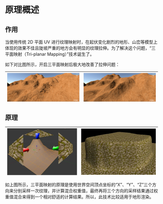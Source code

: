 # 原理概述

## 作用

当使用传统 2D 平面 UV 进行纹理映射时，在起伏变化剧烈的地形、山峦等模型上体现的效果不佳且陡坡严重的地方会有明显的纹理拉伸。为了解决这个问题，“三平面映射（Tri-planar Mapping）”技术诞生了。

如下对比图所示，开启三平面映射后极大地改善了拉伸问题：

| ![image-20240308111225894](./01、原理概述.assets/image-20240308111225894.png) | ![image-20240308111201126](./01、原理概述.assets/image-20240308111201126.png) |
| :----------------------------------------------------------: | :----------------------------------------------------------: |

## 原理

| <img src="./01、原理概述.assets/image.png" alt="image" style="zoom:150%;" /> | <img src="./01、原理概述.assets/image2.png" alt="image2" style="zoom:150%;" /> |
| :----------------------------------------------------------: | :----------------------------------------------------------: |

如上图所示，三平面映射的原理是使用世界空间顶点坐标的“X”、“Y”、“Z”三个方向来分别采样一次纹理，并计算混合权重值，最终再将三个方向的采样结果通过权重值混合来得到一个相对舒适的计算结果。所以，此技术比较适用于地形渲染。